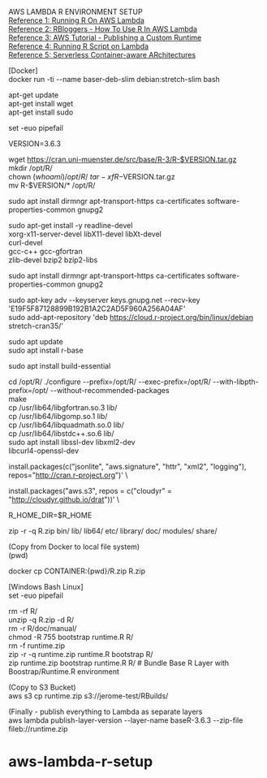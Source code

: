 
AWS LAMBDA R ENVIRONMENT SETUP\
[Reference 1: Running R On AWS Lambda](https://medium.com/bakdata/running-r-on-aws-lambda-9d40643551a6)\
[Reference 2: RBloggers - How To Use R In AWS Lambda](https://www.r-bloggers.com/how-to-use-r-in-aws-lambda/)\
[Reference 3: AWS Tutorial - Publishing a Custom Runtime](https://docs.aws.amazon.com/lambda/latest/dg/runtimes-walkthrough.html) \
[Reference 4: Running R Script on Lambda](https://medium.com/veltra-engineering/running-r-script-on-aws-lambda-custom-runtime-3a87403dcb) \
[Reference 5: Serverless Container-aware ARchitectures](https://github.com/grycap/scar/tree/master/examples/r)

[Docker] \
docker run -ti --name baser-deb-slim debian:stretch-slim bash

apt-get update \
apt-get install wget \
apt-get install sudo

set -euo pipefail

VERSION=3.6.3

wget https://cran.uni-muenster.de/src/base/R-3/R-$VERSION.tar.gz  \
mkdir /opt/R/     \
chown $(whoami) /opt/R/   \
tar -xf R-$VERSION.tar.gz  \
mv R-$VERSION/* /opt/R/


sudo apt install dirmngr apt-transport-https ca-certificates software-properties-common gnupg2  

sudo apt-get install -y readline-devel \
xorg-x11-server-devel libX11-devel libXt-devel \
curl-devel \
gcc-c++ gcc-gfortran \
zlib-devel bzip2 bzip2-libs

sudo apt install dirmngr apt-transport-https ca-certificates software-properties-common gnupg2

sudo apt-key adv --keyserver keys.gnupg.net --recv-key 'E19F5F87128899B192B1A2C2AD5F960A256A04AF' \
sudo add-apt-repository 'deb https://cloud.r-project.org/bin/linux/debian stretch-cran35/'

sudo apt update \
sudo apt install r-base

sudo apt install build-essential

cd /opt/R/
./configure --prefix=/opt/R/ --exec-prefix=/opt/R/ --with-libpth-prefix=/opt/ --without-recommended-packages  \
make   \
cp /usr/lib64/libgfortran.so.3 lib/  \
cp /usr/lib64/libgomp.so.1 lib/      \
cp /usr/lib64/libquadmath.so.0 lib/  \
cp /usr/lib64/libstdc++.so.6 lib/    \
sudo apt install libssl-dev libxml2-dev  \
libcurl4-openssl-dev


install.packages(c("jsonlite", "aws.signature", "httr", "xml2", "logging"), repos="http://cran.r-project.org")'  \

install.packages("aws.s3", repos = c("cloudyr" = "http://cloudyr.github.io/drat"))' \

R_HOME_DIR=$R_HOME

zip -r -q R.zip bin/ lib/ lib64/ etc/ library/ doc/ modules/ share/

(Copy from Docker to local file system) \
(pwd)

docker cp CONTAINER:{pwd}/R.zip R.zip

[Windows Bash Linux] \
set -euo pipefail

rm -rf R/    \
unzip -q R.zip -d R/  \
rm -r R/doc/manual/   \
chmod -R 755 bootstrap runtime.R R/     \
rm -f runtime.zip     \
zip -r -q runtime.zip runtime.R bootstrap R/   \
zip runtime.zip bootstrap runtime.R R/   # Bundle Base R Layer with Boostrap/Runtime.R environment

(Copy to S3 Bucket) \
aws s3 cp runtime.zip s3://jerome-test/RBuilds/

(Finally - publish everything to Lambda as separate layers \
aws lambda publish-layer-version --layer-name baseR-3.6.3 --zip-file fileb://runtime.zip
	
	
# aws-lambda-r-setup

